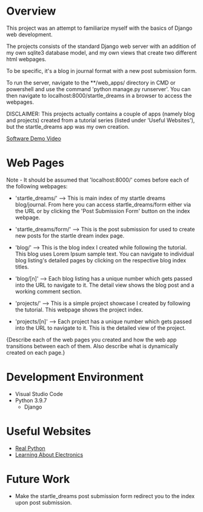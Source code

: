 # Overview

This project was an attempt to familiarize myself with the basics of Django web development.

The projects consists of the standard Django web server with an addition of my own sqlite3 database model, and my own views that create two different html webpages.

To be specific, it's a blog in journal format with a new post submission form.

To run the server, navigate to the **/web_apps/ directory in CMD or powershell and use the command 'python manage.py runserver'. You can then navigate to localhost:8000/startle_dreams in a browser to access the webpages.

DISCLAIMER: This projects actually contains a couple of apps (namely blog and projects) created from a tutorial series (listed under 'Useful Websites'), but the startle_dreams app was my own creation.

[Software Demo Video](http://youtube.link.goes.here)

# Web Pages

Note - It should be assumed that 'localhost:8000/' comes before each of the following webpages:

* 'startle_dreams/' --> This is main index of my startle dreams blog/journal. From here you can access startle_dreams/form either via the URL or by clicking the 'Post Submission Form' button on the index webpage.

* 'startle_dreams/form/' --> This is the post submission for used to create new posts for the startle dream index page.

* 'blog/' --> This is the blog index I created while following the tutorial. This blog uses Lorem Ipsum sample text. You can navigate to individual blog listing's detailed pages by clicking on the respective blog index titles.

* 'blog/[n]' --> Each blog listing has a unique number which gets passed into the URL to navigate to it. The detail view shows the blog post and a working comment section.

* 'projects/' --> This is a simple project showcase I created by following the tutorial. This webpage shows the project index.

* 'projects/[n]' --> Each project has a unique number which gets passed into the URL to navigate to it. This is the detailed view of the project.

{Describe each of the web pages you created and how the web app transitions between each of them.  Also describe what is dynamically created on each page.}

# Development Environment

* Visual Studio Code
* Python 3.9.7
    * Django

# Useful Websites

* [Real Python](https://realpython.com/get-started-with-django-1/)
* [Learning About Electronics](http://www.learningaboutelectronics.com/Articles/How-to-save-data-from-a-form-to-a-database-table-in-Django.php)

# Future Work

* Make the startle_dreams post submission form redirect you to the index upon post submission.